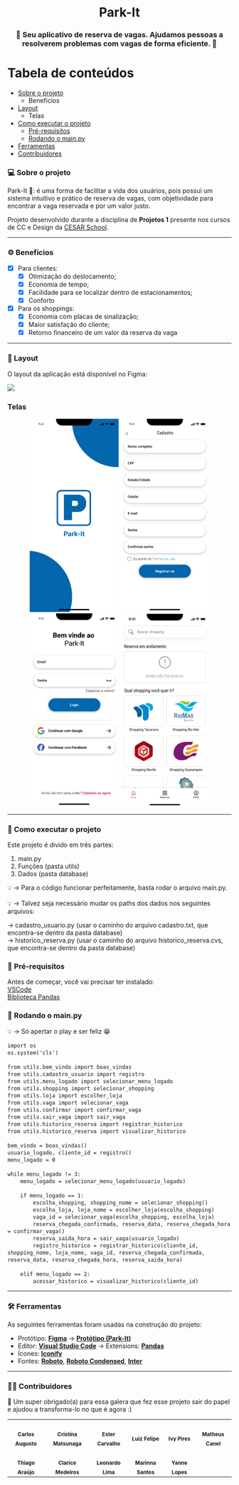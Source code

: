 <h1 align="center">Park-It</h1>

<h3 align="center">
    🚗 Seu aplicativo de reserva de vagas. Ajudamos pessoas a resolverem problemas com vagas de forma eficiente. 💖
</h3>
  
</p>

Tabela de conteúdos
=================
   * [Sobre o projeto](#-sobre-o-projeto)
     * Benefícios
   * [Layout](#-layout)
     * Telas
   * [Como executar o projeto](#-como-executar-o-projeto)
     * [Pré-requisitos](#pré-requisitos)
     * [Rodando o main.py](#-rodando-o-main.py)
   * [Ferramentas](#-ferramentas)
   * [Contribuidores](#-contribuidores)

### 💻 Sobre o projeto

Park-It 🚗: é uma forma de facilitar a vida dos usuários, pois possui um sistema intuitivo e prático de reserva de vagas, com objetividade para encontrar a vaga reservada e por um valor justo.

Projeto desenvolvido durante a disciplina de **Projetos 1** presente nos cursos de CC e Design da [CESAR School](https://www.cesar.school/).

---

### ⚙️ Benefícios

- [x] Para clientes:
  - [x] Otimização do deslocamento;
  - [x] Economia de tempo;
  - [x] Facilidade para se localizar dentro de estacionamentos;
  - [x] Conforto 

- [x] Para os shoppings:
  - [x] Economia com placas de sinalização; 
  - [x] Maior satisfação do cliente;
  - [x] Retorno financeiro de um valor da reserva da vaga

---

### 🎨 Layout

O layout da aplicação está disponível no Figma:

<a href="https://www.figma.com/file/cTrUrQRjeA1Emni3fBkZ3x/Park-It?t=XV19CuVurGtJTO15-0">
  <img src="https://img.shields.io/badge/Acessar%20Layout%20-Figma-%2304D361">
</a>


### Telas

<p align="center">
  <img alt="tela-inicial" title="#park-it" src="./assets/loading-screen.jpg" width="200px">

  <img alt="tela-cadastro" title="#park-it" src="./assets/Cadastro.svg" width="200px">
  
  <img alt="tela-login" title="#park-it" src="./assets/Login.svg" width="200px">
  
  <img alt="tela-home" title="#park-it" src="./assets/Home.svg" width="200px">
</p>

---

### 🚀 Como executar o projeto

Este projeto é divido em três partes:

1. main.py 
2. Funções (pasta utils)
3. Dados (pasta database)

💡 → Para o código funcionar perfeitamente, basta rodar o arquivo main.py. <br />
<br />
💡 → Talvez seja necessário mudar os paths dos dados nos seguintes arquivos: 

→ cadastro_usuario.py (usar o caminho do arquivo cadastro.txt, que encontra-se dentro da pasta database) <br />
→ historico_reserva.py (usar o caminho do arquivo historico_reserva.cvs, que encontra-se dentro da pasta database)

### 📝 Pré-requisitos

Antes de começar, você vai precisar ter instalado: <br />
[VSCode](https://code.visualstudio.com/) <br />
[Biblioteca Pandas](https://pandas.pydata.org/) 


### 🎲 Rodando o main.py

💡 → Só apertar o play e ser feliz 😁

```
import os
os.system('cls')

from utils.bem_vindo import boas_vindas
from utils.cadastro_usuario import registro
from utils.menu_logado import selecionar_menu_logado
from utils.shopping import selecionar_shopping
from utils.loja import escolher_loja
from utils.vaga import selecionar_vaga
from utils.confirmar import confirmar_vaga
from utils.sair_vaga import sair_vaga
from utils.historico_reserva import registrar_historico
from utils.historico_reserva import visualizar_historico

bem_vindo = boas_vindas()
usuario_logado, cliente_id = registro()
menu_logado = 0

while menu_logado != 3:
    menu_logado = selecionar_menu_logado(usuario_logado)
    
    if menu_logado == 1: 
        escolha_shopping, shopping_nome = selecionar_shopping()
        escolha_loja, loja_nome = escolher_loja(escolha_shopping)
        vaga_id = selecionar_vaga(escolha_shopping, escolha_loja)
        reserva_chegada_confirmada, reserva_data, reserva_chegada_hora = confirmar_vaga()
        reserva_saida_hora = sair_vaga(usuario_logado)
        registro_historico = registrar_historico(cliente_id, shopping_nome, loja_nome, vaga_id, reserva_chegada_confirmada, reserva_data, reserva_chegada_hora, reserva_saida_hora)
    
    elif menu_logado == 2: 
        acessar_historico = visualizar_historico(cliente_id)
```
---

### 🛠 Ferramentas

As seguintes ferramentas foram usadas na construção do projeto:

-   Protótipo:  **[Figma](https://www.figma.com/)**  →  **[Protótipo (Park-It)](https://www.figma.com/file/cTrUrQRjeA1Emni3fBkZ3x/Park-It?t=XV19CuVurGtJTO15-0)**
-   Editor:  **[Visual Studio Code](https://code.visualstudio.com/)**  → Extensions:  **[Pandas](https://pandas.pydata.org/)**
-   Ícones:  **[Iconify](https://iconify.design/)**
-   Fontes:  **[Roboto](https://fonts.google.com/specimen/Roboto)**, **[Roboto Condensed](https://fonts.google.com/specimen/Roboto+Condensed??query=roboto)**, **[Inter](https://fonts.google.com/specimen/Inter)** 

---

### 👨‍💻 Contribuidores

💞 Um super obrigado(a) para essa galera que fez esse projeto sair do papel e ajudou a transforma-lo no que é agora :)

<table>
  <tr>
    <td align="center"><img style="border-radius: 50%;" src="imagem-integrante" width="100px;" alt=""/><br /><sub><b>Carlos Augusto</b></sub></a><br /></a></td>
    <td align="center"><img style="border-radius: 50%;" src="imagem-integrante" width="100px;" alt=""/><br /><sub><b>Cristina Matsunaga</b></sub></a><br /></a></td>
    <td align="center"><img style="border-radius: 50%;" src="imagem-integrante" width="100px;" alt=""/><br /><sub><b>Ester Carvalho</b></sub></a><br /></a></td>
    <td align="center"><img style="border-radius: 50%;" src="imagem-integrante" width="100px;" alt=""/><br /><sub><b>Luiz Felipe</b></sub></a><br /></a></td>
    <td align="center"><img style="border-radius: 50%;" src="imagem-integrante" width="100px;" alt=""/><br /><sub><b>Ivy Pires</b></sub></a><br /></a></td>
    <td align="center"><img style="border-radius: 50%;" src="imagem-integrante" width="100px;" alt=""/><br /><sub><b>Matheus Canel</b></sub></a><br /></a></td>
    
  </tr>
  <tr>
    <td align="center"><img style="border-radius: 50%;" src="imagem-integrante" width="100px;" alt=""/><br /><sub><b>Thiago Araújo</b></sub></a><br /></td>
    <td align="center"><img style="border-radius: 50%;" src="imagem-integrante" width="100px;" alt=""/><br /><sub><b>Clarice Medeiros</b></sub></a><br /></td>
    <td align="center"><img style="border-radius: 50%;" src="imagem-integrante" width="100px;" alt=""/><br /><sub><b>Leonardo Lima</b></sub></a><br /></td>
    <td align="center"><img style="border-radius: 50%;" src="imagem-integrante" width="100px;" alt=""/><br /><sub><b>Marinna Santos</b></sub></a><br /></td>
    <td align="center"><img style="border-radius: 50%;" src="imagem-integrante" width="100px;" alt=""/><br /><sub><b>Yanne Lopes</b></sub></a><br /></td>
    
  </tr>
</table>
